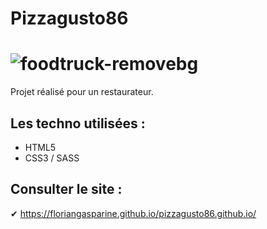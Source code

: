 # Pizzagusto86
# ![foodtruck-removebg](https://user-images.githubusercontent.com/93862473/195795782-cb0d1308-0707-41e4-ac11-51209dc4d1cc.png) 


Projet réalisé pour un restaurateur. 

## Les techno utilisées :
* HTML5
* CSS3 / SASS


## Consulter le site :

✔ https://floriangasparine.github.io/pizzagusto86.github.io/
